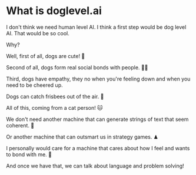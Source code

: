 # What is doglevel.ai

I don't think we need human level AI. I think a first step would be dog level AI. That would be so cool.

Why?

Well, first of all, dogs are cute! 🐶

Second of all, dogs form real social bonds with people. 🐶🥰

Third, dogs have empathy, they no when you're feeling down and when you need to be cheered up.

Dogs can catch frisbees out of the air. 🥏

All of this, coming from a cat person! 🐱

We don't need another machine that can generate strings of text that seem coherent. 📃

Or another machine that can outsmart us in strategy games. ♟

I personally would care for a machine that cares about how I feel and wants to bond with me. 🤖

And once we have that, we can talk about language and problem solving!